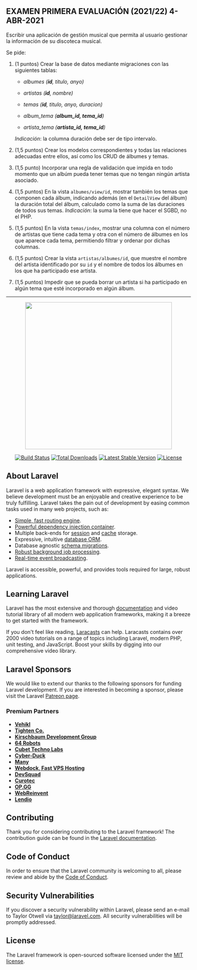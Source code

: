 ## EXAMEN PRIMERA EVALUACIÓN (2021/22) 4-ABR-2021
Escribir una aplicación de gestión musical que permita al usuario gestionar la información de su discoteca musical.

Se pide:

1. (1 puntos) Crear la base de datos mediante migraciones con las siguientes tablas:

    - *albumes (**id**, titulo, anyo)*

    - *artistas (**id**, nombre)*

    - *temas (**id**, titulo, anyo, duracion)*

    - *album_tema (**album_id, tema_id**)*

    - *artista_tema (**artista_id, tema_id**)*

    *Indicación*: la columna duración debe ser de tipo intervalo.

2. (1,5 puntos) Crear los modelos correspondientes y todas las relaciones adecuadas entre ellos, así como los CRUD de álbumes y temas.
3. (1,5 punto) Incorporar una regla de validación que impida en todo momento que un albúm pueda tener temas que no tengan ningún artista asociado.
4. (1,5 puntos) En la vista `albumes/view/id`, mostrar también los temas que componen cada álbum, indicando además (en el `DetailView` del álbum) la duración total del álbum, calculado como la suma de las duraciones de todos sus temas. *Indicación*: la suma la tiene que hacer el SGBD, no el PHP.
5. (1,5 puntos) En la vista `temas/index`, mostrar una columna con el número de artistas que tiene cada tema y otra con el número de álbumes en los que aparece cada tema, permitiendo filtrar y ordenar por dichas columnas.
6. (1,5 puntos) Crear la vista `artistas/albumes/id`, que muestre el nombre del artista identificado por su `id` y el nombre de todos los álbumes en los que ha participado ese artista.
7. (1,5 puntos) Impedir que se pueda borrar un artista si ha participado en algún tema que esté incorporado en algún álbum.

---

<p align="center"><a href="https://laravel.com" target="_blank"><img src="https://raw.githubusercontent.com/laravel/art/master/logo-lockup/5%20SVG/2%20CMYK/1%20Full%20Color/laravel-logolockup-cmyk-red.svg" width="400"></a></p>

<p align="center">
<a href="https://travis-ci.org/laravel/framework"><img src="https://travis-ci.org/laravel/framework.svg" alt="Build Status"></a>
<a href="https://packagist.org/packages/laravel/framework"><img src="https://img.shields.io/packagist/dt/laravel/framework" alt="Total Downloads"></a>
<a href="https://packagist.org/packages/laravel/framework"><img src="https://img.shields.io/packagist/v/laravel/framework" alt="Latest Stable Version"></a>
<a href="https://packagist.org/packages/laravel/framework"><img src="https://img.shields.io/packagist/l/laravel/framework" alt="License"></a>
</p>

## About Laravel

Laravel is a web application framework with expressive, elegant syntax. We believe development must be an enjoyable and creative experience to be truly fulfilling. Laravel takes the pain out of development by easing common tasks used in many web projects, such as:

- [Simple, fast routing engine](https://laravel.com/docs/routing).
- [Powerful dependency injection container](https://laravel.com/docs/container).
- Multiple back-ends for [session](https://laravel.com/docs/session) and [cache](https://laravel.com/docs/cache) storage.
- Expressive, intuitive [database ORM](https://laravel.com/docs/eloquent).
- Database agnostic [schema migrations](https://laravel.com/docs/migrations).
- [Robust background job processing](https://laravel.com/docs/queues).
- [Real-time event broadcasting](https://laravel.com/docs/broadcasting).

Laravel is accessible, powerful, and provides tools required for large, robust applications.

## Learning Laravel

Laravel has the most extensive and thorough [documentation](https://laravel.com/docs) and video tutorial library of all modern web application frameworks, making it a breeze to get started with the framework.

If you don't feel like reading, [Laracasts](https://laracasts.com) can help. Laracasts contains over 2000 video tutorials on a range of topics including Laravel, modern PHP, unit testing, and JavaScript. Boost your skills by digging into our comprehensive video library.

## Laravel Sponsors

We would like to extend our thanks to the following sponsors for funding Laravel development. If you are interested in becoming a sponsor, please visit the Laravel [Patreon page](https://patreon.com/taylorotwell).

### Premium Partners

- **[Vehikl](https://vehikl.com/)**
- **[Tighten Co.](https://tighten.co)**
- **[Kirschbaum Development Group](https://kirschbaumdevelopment.com)**
- **[64 Robots](https://64robots.com)**
- **[Cubet Techno Labs](https://cubettech.com)**
- **[Cyber-Duck](https://cyber-duck.co.uk)**
- **[Many](https://www.many.co.uk)**
- **[Webdock, Fast VPS Hosting](https://www.webdock.io/en)**
- **[DevSquad](https://devsquad.com)**
- **[Curotec](https://www.curotec.com/services/technologies/laravel/)**
- **[OP.GG](https://op.gg)**
- **[WebReinvent](https://webreinvent.com/?utm_source=laravel&utm_medium=github&utm_campaign=patreon-sponsors)**
- **[Lendio](https://lendio.com)**

## Contributing

Thank you for considering contributing to the Laravel framework! The contribution guide can be found in the [Laravel documentation](https://laravel.com/docs/contributions).

## Code of Conduct

In order to ensure that the Laravel community is welcoming to all, please review and abide by the [Code of Conduct](https://laravel.com/docs/contributions#code-of-conduct).

## Security Vulnerabilities

If you discover a security vulnerability within Laravel, please send an e-mail to Taylor Otwell via [taylor@laravel.com](mailto:taylor@laravel.com). All security vulnerabilities will be promptly addressed.

## License

The Laravel framework is open-sourced software licensed under the [MIT license](https://opensource.org/licenses/MIT).
